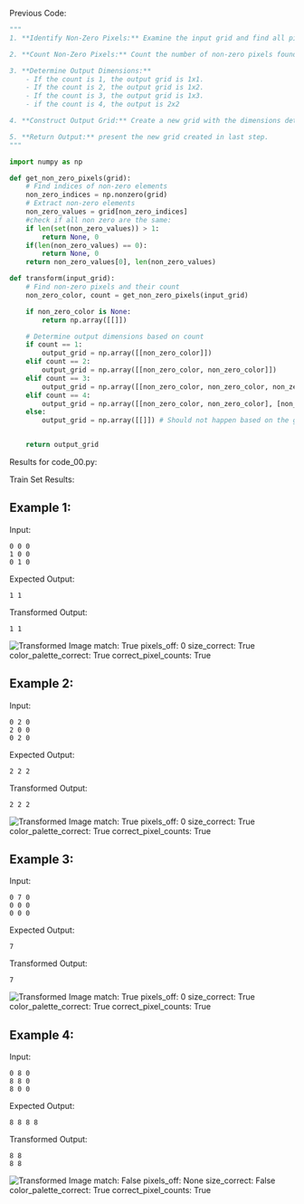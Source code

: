 
Previous Code:
```python
"""
1. **Identify Non-Zero Pixels:** Examine the input grid and find all pixels with a value other than 0 (white). Note the color of these non-zero pixels; all will have the same color in these examples.

2. **Count Non-Zero Pixels:** Count the number of non-zero pixels found in the previous step.

3. **Determine Output Dimensions:**
    - If the count is 1, the output grid is 1x1.
    - If the count is 2, the output grid is 1x2.
    - If the count is 3, the output grid is 1x3.
    - if the count is 4, the output is 2x2

4. **Construct Output Grid:** Create a new grid with the dimensions determined in step 3. Fill all cells of this new grid with the color of the non-zero pixels identified in step 1.

5. **Return Output:** present the new grid created in last step.
"""

import numpy as np

def get_non_zero_pixels(grid):
    # Find indices of non-zero elements
    non_zero_indices = np.nonzero(grid)
    # Extract non-zero elements
    non_zero_values = grid[non_zero_indices]
    #check if all non zero are the same:
    if len(set(non_zero_values)) > 1:
        return None, 0
    if(len(non_zero_values) == 0):
        return None, 0
    return non_zero_values[0], len(non_zero_values)

def transform(input_grid):
    # Find non-zero pixels and their count
    non_zero_color, count = get_non_zero_pixels(input_grid)

    if non_zero_color is None:
        return np.array([[]])

    # Determine output dimensions based on count
    if count == 1:
        output_grid = np.array([[non_zero_color]])
    elif count == 2:
        output_grid = np.array([[non_zero_color, non_zero_color]])
    elif count == 3:
        output_grid = np.array([[non_zero_color, non_zero_color, non_zero_color]])
    elif count == 4:
        output_grid = np.array([[non_zero_color, non_zero_color], [non_zero_color, non_zero_color]])
    else:
        output_grid = np.array([[]]) # Should not happen based on the given examples.


    return output_grid
```
Results for code_00.py:

Train Set Results:

## Example 1:
Input:
```
0 0 0
1 0 0
0 1 0
```
Expected Output:
```
1 1
```
Transformed Output:
```
1 1
```
![Transformed Image](d631b094-1.png)
match: True
pixels_off: 0
size_correct: True
color_palette_correct: True
correct_pixel_counts: True

## Example 2:
Input:
```
0 2 0
2 0 0
0 2 0
```
Expected Output:
```
2 2 2
```
Transformed Output:
```
2 2 2
```
![Transformed Image](d631b094-2.png)
match: True
pixels_off: 0
size_correct: True
color_palette_correct: True
correct_pixel_counts: True

## Example 3:
Input:
```
0 7 0
0 0 0
0 0 0
```
Expected Output:
```
7
```
Transformed Output:
```
7
```
![Transformed Image](d631b094-3.png)
match: True
pixels_off: 0
size_correct: True
color_palette_correct: True
correct_pixel_counts: True

## Example 4:
Input:
```
0 8 0
8 8 0
8 0 0
```
Expected Output:
```
8 8 8 8
```
Transformed Output:
```
8 8
8 8
```
![Transformed Image](d631b094-4.png)
match: False
pixels_off: None
size_correct: False
color_palette_correct: True
correct_pixel_counts: True
